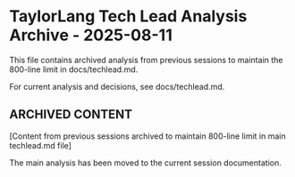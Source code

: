 # TaylorLang Tech Lead Analysis Archive - 2025-08-11

This file contains archived analysis from previous sessions to maintain the 800-line limit in docs/techlead.md.

For current analysis and decisions, see docs/techlead.md.

## ARCHIVED CONTENT

[Content from previous sessions archived to maintain 800-line limit in main techlead.md file]

The main analysis has been moved to the current session documentation.
